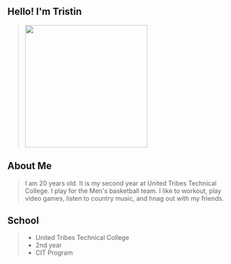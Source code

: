 ## Hello! I'm Tristin

> <img src="" width="275" height="275">








## About Me
>I am 20 years old. It is my second year at United Tribes Technical College. I play for the Men's basketball team. I like to workout, play video games, listen to country music, and hnag out with my friends. 








## School 
> - United Tribes Technical College
> - 2nd year
> - CIT Program
